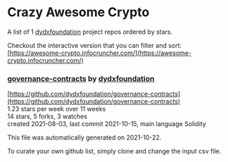 # Crazy Awesome Crypto
A list of 1 [dydxfoundation](https://github.com/dydxfoundation) project repos ordered by stars.  

Checkout the interactive version that you can filter and sort: 
[https://awesome-crypto.infocruncher.com/](https://awesome-crypto.infocruncher.com/)  


### [governance-contracts](https://github.com/dydxfoundation/governance-contracts) by [dydxfoundation](https://github.com/dydxfoundation)  
  
[https://github.com/dydxfoundation/governance-contracts](https://github.com/dydxfoundation/governance-contracts)  
1.23 stars per week over 11 weeks  
14 stars, 5 forks, 3 watches  
created 2021-08-03, last commit 2021-10-15, main language Solidity  


This file was automatically generated on 2021-10-22.  

To curate your own github list, simply clone and change the input csv file.  